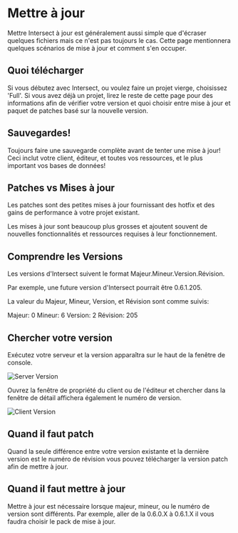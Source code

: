 # Mettre à jour

Mettre Intersect à jour est généralement aussi simple que d'écraser quelques fichiers mais ce n'est pas toujours le cas. Cette page mentionnera quelques scénarios de mise à jour et comment s'en occuper.

## Quoi télécharger

Si vous débutez avec Intersect, ou voulez faire un projet vierge, choisissez 'Full'. Si vous avez déjà un projet, lirez le reste de cette page pour des informations afin de vérifier votre version et quoi choisir entre mise à jour et paquet de patches basé sur la nouvelle version.

## Sauvegardes!

Toujours faire une sauvegarde complète avant de tenter une mise à jour! Ceci inclut votre client, éditeur, et toutes vos ressources, et le plus important vos bases de données! 

## Patches vs Mises à jour

Les patches sont des petites mises à jour fournissant des hotfix et des gains de performance à votre projet existant.

Les mises à jour sont beaucoup plus grosses et ajoutent souvent de nouvelles fonctionnalités et ressources requises à leur fonctionnement.

## Comprendre les Versions

Les versions d'Intersect suivent le format Majeur.Mineur.Version.Révision.

Par exemple, une future version d'Intersect pourrait être 0.6.1.205.

La valeur du Majeur, Mineur, Version, et Révision sont comme suivis:

Majeur: 0
Mineur: 6
Version: 2
Révision: 205

## Chercher votre version

Exécutez votre serveur et la version apparaîtra sur le haut de la fenêtre de console.

![Server Version](https://www.ascensiongamedev.com/resources/filehost/37ca2f5c3182bfeabed6ed29f9d79eab.png)

Ouvrez la fenêtre de propriété du client ou de l'éditeur et chercher dans la fenêtre de détail affichera également le numéro de version.

![Client Version](https://www.ascensiongamedev.com/resources/filehost/4639404bb8324f51d0e44617861460fa.png)

## Quand il faut patch

Quand la seule différence entre votre version existante et la dernière version est le numéro de révision vous pouvez télécharger la version patch afin de mettre à jour.

## Quand il faut mettre à jour

Mettre à jour est nécessaire lorsque majeur, mineur, ou le numéro de version sont différents. Par exemple, aller de la 0.6.0.X à 0.6.1.X il vous faudra choisir le pack de mise à jour.
